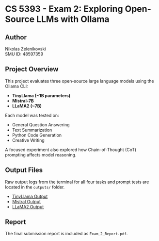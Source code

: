 # CS 5393 - Exam 2: Exploring Open-Source LLMs with Ollama

## Author
Nikolas Zelenikovski  
SMU ID: 48597359

## Project Overview
This project evaluates three open-source large language models using the Ollama CLI:
- **TinyLlama (~1B parameters)**
- **Mistral-7B**
- **LLaMA2 (~7B)**

Each model was tested on:
- General Question Answering  
- Text Summarization  
- Python Code Generation  
- Creative Writing  

A focused experiment also explored how Chain-of-Thought (CoT) prompting affects model reasoning.

## Output Files
Raw output logs from the terminal for all four tasks and prompt tests are located in the `outputs/` folder.
- [TinyLlama Output](outputs/tinyllama_output.txt)  
- [Mistral Output](outputs/mistral_output.txt)  
- [LLaMA2 Output](outputs/llama2_output.txt)

## Report
The final submission report is included as `Exam_2_Report.pdf`.
